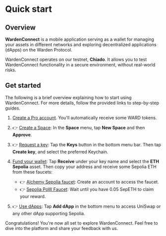 ﻿---
sidebar_position: 2
---

# Quick start

## Overview

**WardenConnect** is a mobile application serving as a wallet for managing your assets in different networks and exploring decentralized applications (dApps) on the Warden Protocol.

WardenConnect operates on our testnet, **Chiado**. It allows you to test WardenConnect functionality in a secure environment, without real-world risks.

## Get started

The following is a brief overview explaining how to start using WardenConnect. For more details, follow the provided links to step-by-step guides.

1. [Create a Pro account](manage-accounts#create-a-pro-account). You'll automatically receive some WARD tokens.

2. 👉 [Create a Space](manage-spaces#create-more-spaces): In the **Space** menu, tap **New Space** and then **Approve**.

3. 👉 [Request a key](manage-keys#request-a-key): Tap the **Keys** button in the bottom menu bar. Then tap **Create key**, and select the preferred Keychain.

4. [Fund your wallet](manage-assets#receive-assets): Tap **Receive** under your key name and select the **ETH Sepolia** asset. Then copy your address and receive some Sepolia ETH from these faucets:

   - 👉 [Alchemy Sepolia faucet](https://www.alchemy.com/faucets/ethereum-sepolia): Create an account to access the faucet.
   - 👉 [Sepolia PoW Faucet](https://sepolia-faucet.pk910.de/): Wait until you have 0.05 SepETH to claim your reward.

5. 👉 [Use dApps](use-dapps): Tap **Add dApp** in the bottom menu to access UniSwap or any other dApp supporting Sepolia.

Congratulations! You're now all set to explore WardenConnect. Feel free to dive into the platform and share your feedback with us.